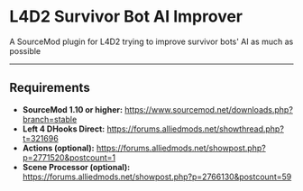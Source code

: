 # L4D2 Survivor Bot AI Improver
A SourceMod plugin for L4D2 trying to improve survivor bots' AI as much as possible

---

## Requirements
- **SourceMod 1.10 or higher:** https://www.sourcemod.net/downloads.php?branch=stable
- **Left 4 DHooks Direct:** https://forums.alliedmods.net/showthread.php?t=321696
- **Actions (optional):** https://forums.alliedmods.net/showpost.php?p=2771520&postcount=1
- **Scene Processor (optional):** https://forums.alliedmods.net/showpost.php?p=2766130&postcount=59
